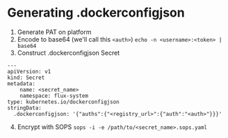 # Generating .dockerconfigjson

1. Generate PAT on platform
2. Encode to base64 (we'll call this `<auth>`)
`echo -n <username>:<token> | base64`
3. Construct .dockerconfigjson Secret
```
---
apiVersion: v1
kind: Secret
metadata:
    name: <secret_name>
    namespace: flux-system
type: kubernetes.io/dockerconfigjson
stringData:
  .dockerconfigjson: '{"auths":{"<registry_url>":{"auth":"<auth>"}}}'
```
4. Encrypt with SOPS
`sops -i -e /path/to/<secret_name>.sops.yaml`
